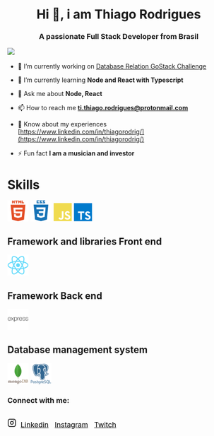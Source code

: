 <h1 align="center">Hi 👋, i am Thiago Rodrigues</h1>
<h3 align="center">A passionate Full Stack Developer from Brasil</h3>

![](https://komarev.com/ghpvc/?username=thiagorcode&color=blueviolet)

- 🔭 I’m currently working on [Database Relation GoStack Challenge](https://github.com/thiagorcode/databaseRelationGoStack)

- 🌱 I’m currently learning **Node and React with Typescript**

- 💬 Ask me about **Node, React**

- 📫 How to reach me **ti.thiago.rodrigues@protonmail.com**

- 📄 Know about my experiences [https://www.linkedin.com/in/thiagorodrig/](https://www.linkedin.com/in/thiagorodrig/)

- ⚡ Fun fact **I am a musician and investor**

# Skills
<p align="left">
  <img src="https://github.com/devicons/devicon/blob/master/icons/html5/html5-plain-wordmark.svg" alt="html5" width="48" height="48"/> 
  <img src="https://github.com/devicons/devicon/blob/master/icons/css3/css3-plain-wordmark.svg" alt="css3" width="48" height="48"/>
  <img src="https://github.com/devicons/devicon/blob/master/icons/javascript/javascript-plain.svg" alt="Javascript" width="42" height="42"/>
  <img src="https://github.com/devicons/devicon/blob/master/icons/typescript/typescript-plain.svg" alt="ts" width="42" height="42" />
</p>

## Framework and libraries Front end
<p align="left">
  <img src="https://github.com/devicons/devicon/blob/master/icons/react/react-original.svg" alt="React" width="48" height="48"/>
</p>

## Framework Back end
<p align="left">
  <img src="https://github.com/devicons/devicon/blob/master/icons/express/express-original-wordmark.svg" alt="express" width="48" height="48"/>
</p>

## Database management system
<p align="left">
  <img src="https://github.com/devicons/devicon/blob/master/icons/mongodb/mongodb-original-wordmark.svg" alt="mongodb" width="48" height="48"/>
  <img src="https://github.com/devicons/devicon/blob/master/icons/postgresql/postgresql-plain-wordmark.svg" alt="postgresql" width="48" height="48"/>
</p>


<h3 align="left">Connect with me:</h3>
<p align="left">
<a href="https://linkedin.com/in/thiagorodrig" target="blank" style="font-size:16px; color: black"><img src="https://github.com/feathericons/feather/blob/master/icons/instagram.svg" alt="instagram" width="20" height="20" color: "#333333"/><span style="padding-left: 10px;">Linkedin</span></a>
<a href="https://instagram.com/dev.thiago" target="blank" style="font-size:16px; color: black"><i class="fa fa-instagram" style="font-size:36px; color: #333333"></i><span style="padding-left: 10px;">Instagram</span></a>
<a href="https://www.twitch.tv/thiagorcode" target="blank" style="font-size:16px; color: black"><i class="fa fa-twitch" style="font-size:36px; color: #9147FF"></i><span style="padding-left: 10px;">Twitch</span></a>
</p>

